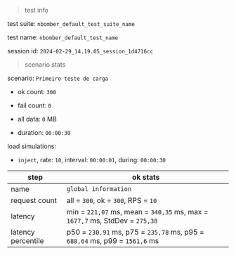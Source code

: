 > test info

test suite: `nbomber_default_test_suite_name`

test name: `nbomber_default_test_name`

session id: `2024-02-29_14.19.05_session_1d4716cc`

> scenario stats

scenario: `Primeiro teste de carga`

  - ok count: `300`

  - fail count: `0`

  - all data: `0` MB

  - duration: `00:00:30`

load simulations:

  - `inject`, rate: `10`, interval: `00:00:01`, during: `00:00:30`

|step|ok stats|
|---|---|
|name|`global information`|
|request count|all = `300`, ok = `300`, RPS = `10`|
|latency|min = `221,07` ms, mean = `340,35` ms, max = `1677,7` ms, StdDev = `275,38`|
|latency percentile|p50 = `230,91` ms, p75 = `235,78` ms, p95 = `688,64` ms, p99 = `1561,6` ms|




